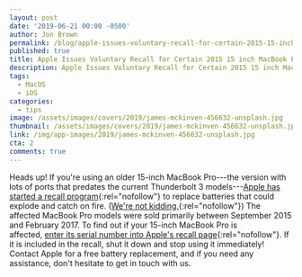 ```yaml
---
layout: post
date: '2019-06-21 00:00 -0500'
author: Jon Brown
permalink: /blog/apple-issues-voluntary-recall-for-certain-2015-15-inch-macbook-pro-units/
published: true
title: Apple Issues Voluntary Recall for Certain 2015 15 inch MacBook Pro Units
description: Apple Issues Voluntary Recall for Certain 2015 15 inch MacBook Pro Units
tags:
  - MacOS
  - iOS
categories:
  - tips
image: /assets/images/covers/2019/james-mckinven-456632-unsplash.jpg
thumbnail: /assets/images/covers/2019/james-mckinven-456632-unsplash.jpg
link: /img/app-images/2019/james-mckinven-456632-unsplash.jpg
cta: 2
comments: true
---
```

Heads up! If you're using an older 15-inch MacBook Pro---the version
with lots of ports that predates the current Thunderbolt 3
models---[Apple has started a recall
program](https://www.apple.com/newsroom/2019/06/important-notice-for-batteries-in-certain-macbook-pro-units/){:rel="nofollow"} to
replace batteries that could explode and catch on fire. ([We're not
kidding.](https://twitter.com/whitepanda/status/1133847982317723648){:rel="nofollow"})
The affected MacBook Pro models were sold primarily between September
2015 and February 2017. To find out if your 15-inch MacBook Pro is
affected, [enter its serial number into Apple's recall
page](https://support.apple.com/15-inch-macbook-pro-battery-recall){:rel="nofollow"}.
If it is included in the recall, shut it down and stop using it
immediately! Contact Apple for a free battery replacement, and if you
need any assistance, don't hesitate to get in touch with us.
